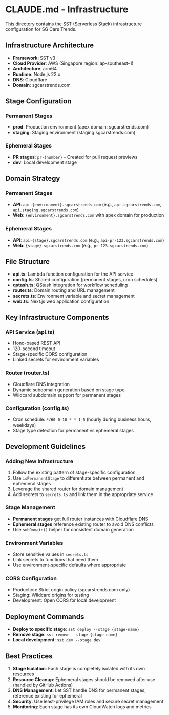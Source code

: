 # CLAUDE.md - Infrastructure

This directory contains the SST (Serverless Stack) infrastructure configuration for SG Cars Trends.

## Infrastructure Architecture

- **Framework**: SST v3
- **Cloud Provider**: AWS (Singapore region: ap-southeast-1)
- **Architecture**: arm64
- **Runtime**: Node.js 22.x
- **DNS**: Cloudflare
- **Domain**: sgcarstrends.com

## Stage Configuration

### Permanent Stages
- **prod**: Production environment (apex domain: sgcarstrends.com)
- **staging**: Staging environment (staging.sgcarstrends.com)

### Ephemeral Stages
- **PR stages**: `pr-{number}` - Created for pull request previews
- **dev**: Local development stage

## Domain Strategy

### Permanent Stages
- **API**: `api.{environment}.sgcarstrends.com` (e.g., `api.sgcarstrends.com`, `api.staging.sgcarstrends.com`)
- **Web**: `{environment}.sgcarstrends.com` with apex domain for production

### Ephemeral Stages
- **API**: `api-{stage}.sgcarstrends.com` (e.g., `api-pr-123.sgcarstrends.com`)
- **Web**: `{stage}.sgcarstrends.com` (e.g., `pr-123.sgcarstrends.com`)

## File Structure

- **api.ts**: Lambda function configuration for the API service
- **config.ts**: Shared configuration (permanent stages, cron schedules)
- **qstash.ts**: QStash integration for workflow scheduling
- **router.ts**: Domain routing and URL management
- **secrets.ts**: Environment variable and secret management
- **web.ts**: Next.js web application configuration

## Key Infrastructure Components

### API Service (api.ts)
- Hono-based REST API
- 120-second timeout
- Stage-specific CORS configuration
- Linked secrets for environment variables

### Router (router.ts)
- Cloudflare DNS integration
- Dynamic subdomain generation based on stage type
- Wildcard subdomain support for permanent stages

### Configuration (config.ts)
- Cron schedule: `*/60 0-10 * * 1-5` (hourly during business hours, weekdays)
- Stage type detection for permanent vs ephemeral stages

## Development Guidelines

### Adding New Infrastructure
1. Follow the existing pattern of stage-specific configuration
2. Use `isPermanentStage` to differentiate between permanent and ephemeral stages
3. Leverage the shared router for domain management
4. Add secrets to `secrets.ts` and link them in the appropriate service

### Stage Management
- **Permanent stages** get full router instances with Cloudflare DNS
- **Ephemeral stages** reference existing router to avoid DNS conflicts
- Use `subDomain()` helper for consistent domain generation

### Environment Variables
- Store sensitive values in `secrets.ts`
- Link secrets to functions that need them
- Use environment-specific defaults where appropriate

### CORS Configuration
- Production: Strict origin policy (sgcarstrends.com only)
- Staging: Wildcard origins for testing
- Development: Open CORS for local development

## Deployment Commands

- **Deploy to specific stage**: `sst deploy --stage {stage-name}`
- **Remove stage**: `sst remove --stage {stage-name}`
- **Local development**: `sst dev --stage dev`

## Best Practices

1. **Stage Isolation**: Each stage is completely isolated with its own resources
2. **Resource Cleanup**: Ephemeral stages should be removed after use (handled by GitHub Actions)
3. **DNS Management**: Let SST handle DNS for permanent stages, reference existing for ephemeral
4. **Security**: Use least-privilege IAM roles and secure secret management
5. **Monitoring**: Each stage has its own CloudWatch logs and metrics